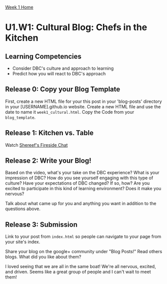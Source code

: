 [Week 1 Home](./)

# U1.W1: Cultural Blog: Chefs in the Kitchen

## Learning Competencies
- Consider DBC's culture and approach to learning
- Predict how you will react to DBC's approach

## Release 0: Copy your Blog Template
First, create a new HTML file for your this post in your 'blog-posts' directory in your [USERNAME].github.io website. 
Create a new HTML file and use the date to name it `week1_cultural.html`. Copy the Code from your `blog_template`.  

## Release 1: Kitchen vs. Table
Watch [Shereef's Fireside Chat](http://vimeo.com/85001014)

## Release 2: Write your Blog!
Based on the video, what's your take on the DBC experience? What is your impression of DBC? How do you see yourself engaging with this type of culture?
Have your expectations of DBC changed? If so, how? Are you excited to participate in this kind of learning environment? Does it make you nervous? 

Talk about what came up for you and anything you want in addition to the questions above. 


## Release 3: Submission
Link to your post from `index.html` so people can navigate to your page from your site's index. 

Share your blog on the google+ community under "Blog Posts!" Read others blogs. What did you like about them? 


I loved seeing that we are all in the same boat! We're all nervous, excited, and driven. Seems like a great group of people and I can't wait to meet them!
